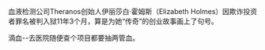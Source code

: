 血液检测公司Theranos创始人伊丽莎白·霍姆斯（Elizabeth Holmes）因欺诈投资者罪名被判入狱11年3个月，算是为她“传奇”的创业故事画上了句号。



滴血--去医院随便查个项目都要抽两管血。